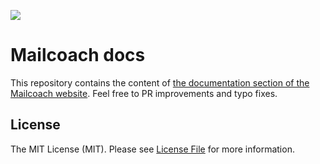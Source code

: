 [<img src="https://github-ads.s3.eu-central-1.amazonaws.com/support-ukraine.svg?t=1" />](https://supportukrainenow.org)

# Mailcoach docs

This repository contains the content of [the documentation section of the Mailcoach website](https://mailcoach.app/docs). Feel free to PR improvements and typo fixes.

## License

The MIT License (MIT). Please see [License File](LICENSE.md) for more information.

